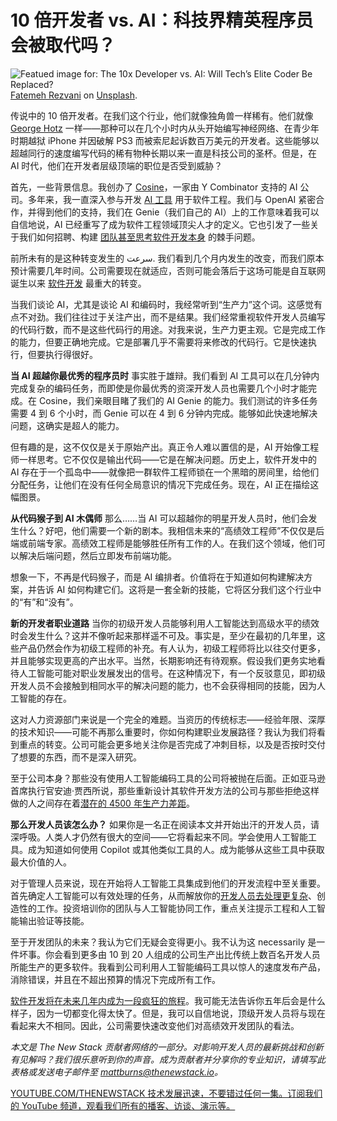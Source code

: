 # 10 倍开发者 vs. AI：科技界精英程序员会被取代吗？

![Featued image for: The 10x Developer vs. AI: Will Tech’s Elite Coder Be Replaced?](https://cdn.thenewstack.io/media/2024/11/07252712-fatemeh-rezvani-xn3d8dizh7q-unsplash-1024x683.jpg)
[Fatemeh Rezvani](https://unsplash.com/@irzvn_?utm_content=creditCopyText&utm_medium=referral&utm_source=unsplash) on
[Unsplash](https://unsplash.com/photos/a-man-sitting-in-front-of-two-computer-monitors-Xn3D8DIzH7Q?utm_content=creditCopyText&utm_medium=referral&utm_source=unsplash).

传说中的 10 倍开发者。在我们这个行业，他们就像独角兽一样稀有。他们就像 [George Hotz](https://techcrunch.com/2022/11/02/george-hotz-aka-geohot-is-leaving-comma-ai-for-a-lofty-ai-project/) 一样——那种可以在几个小时内从头开始编写神经网络、在青少年时期越狱 iPhone 并因破解 PS3 而被索尼起诉数百万美元的开发者。这些能够以超越同行的速度编写代码的稀有物种长期以来一直是科技公司的圣杯。但是，在 AI 时代，他们在开发者层级顶端的职位是否受到威胁？

首先，一些背景信息。我创办了 [Cosine](https://cosine.sh/)，一家由 Y Combinator 支持的 AI 公司。多年来，我一直深入参与开发 [AI 工具](https://thenewstack.io/2-open-source-ai-tools-that-reduce-devops-friction/) 用于软件工程。我们与 OpenAI 紧密合作，并得到他们的支持，我们在 Genie（我们自己的 AI）上的工作意味着我可以自信地说，AI 已经重写了成为软件工程领域顶尖人才的定义。它也引发了一些关于我们如何招聘、构建 [团队甚至思考软件开发本身](https://thenewstack.io/managing-software-development-team-dynamics-from-within/) 的棘手问题。

前所未有的是这种转变发生的 سرعت. 我们看到几个月内发生的改变，而我们原本预计需要几年时间。公司需要现在就适应，否则可能会落后于这场可能是自互联网诞生以来 [软件开发](https://thenewstack.io/feds-critical-software-must-drop-c-c-by-2026-or-face-risk/) 最重大的转变。

当我们谈论 AI，尤其是谈论 AI 和编码时，我经常听到“生产力”这个词。这感觉有点不对劲。我们往往过于关注产出，而不是结果。我们经常重视软件开发人员编写的代码行数，而不是这些代码行的用途。对我来说，生产力更主观。它是完成工作的能力，但要正确地完成。它是部署几乎不需要将来修改的代码行。它是快速执行，但要执行得很好。

**当 AI 超越你最优秀的程序员时**
事实胜于雄辩。我们看到 AI 工具可以在几分钟内完成复杂的编码任务，而即使是你最优秀的资深开发人员也需要几个小时才能完成。在 Cosine，我们亲眼目睹了我们的 AI Genie 的能力。我们测试的许多任务需要 4 到 6 个小时，而 Genie 可以在 4 到 6 分钟内完成。能够如此快速地解决问题，这确实是超人的能力。

但有趣的是，这不仅仅是关于原始产出。真正令人难以置信的是，AI 开始像工程师一样思考。它不仅仅是输出代码——它是在解决问题。历史上，软件开发中的 AI 存在于一个孤岛中——就像把一群软件工程师锁在一个黑暗的房间里，给他们分配任务，让他们在没有任何全局意识的情况下完成任务。现在，AI 正在描绘这幅图景。

**从代码猴子到 AI 木偶师**
那么……当 AI 可以超越你的明星开发人员时，他们会发生什么？好吧，他们需要一个新的剧本。我相信未来的“高绩效工程师”不仅仅是后端或前端专家。高绩效工程师是能够胜任所有工作的人。在我们这个领域，他们可以解决后端问题，然后立即发布前端功能。

想象一下，不再是代码猴子，而是 AI 编排者。价值将在于知道如何构建解决方案，并告诉 AI 如何构建它们。这将是一套全新的技能，它将区分我们这个行业中的“有”和“没有”。

**新的开发者职业道路**
当你的初级开发人员能够利用人工智能达到高级水平的绩效时会发生什么？这并不像听起来那样遥不可及。事实是，至少在最初的几年里，这些产品仍然会作为初级工程师的补充。有人认为，初级工程师将比以往交付更多，并且能够实现更高的产出水平。当然，长期影响还有待观察。假设我们更务实地看待人工智能可能对职业发展发出的信号。在这种情况下，有一个反驳意见，即初级开发人员不会接触到相同水平的解决问题的能力，也不会获得相同的技能，因为人工智能的存在。

这对人力资源部门来说是一个完全的难题。当资历的传统标志——经验年限、深厚的技术知识——可能不再那么重要时，你如何构建职业发展路径？我认为我们将看到重点的转变。公司可能会更多地关注你是否完成了冲刺目标，以及是否按时交付了想要的东西，而不是深入研究。

至于公司本身？那些没有使用人工智能编码工具的公司将被抛在后面。正如亚马逊首席执行官安迪·贾西所说，那些重新设计其软件开发方法的公司与那些拒绝这样做的人之间存在着[潜在的 4500 年生产力差距](https://x.com/ajassy/status/1826608791741493281)。

**那么开发人员该怎么办？**
如果你是一名正在阅读本文并开始出汗的开发人员，请深呼吸。人类人才仍然有很大的空间——它将看起来不同。学会使用人工智能工具。成为知道如何使用 Copilot 或其他类似工具的人。成为能够从这些工具中获取最大价值的人。

对于管理人员来说，现在开始将人工智能工具集成到他们的开发流程中至关重要。首先确定人工智能可以有效处理的任务，从而解放你的[开发人员去处理更复杂](https://thenewstack.io/is-ai-the-antidote-to-software-development-complexity/)、创造性的工作。投资培训你的团队与人工智能协同工作，重点关注提示工程和人工智能输出验证等技能。

至于开发团队的未来？我认为它们无疑会变得更小。我不认为这 necessarily 是一件坏事。你会看到更多由 10 到 20 人组成的公司生产出比传统上数百名开发人员所能生产的更多软件。我看到公司利用人工智能编码工具以惊人的速度发布产品，消除错误，并且在不超出预算的情况下完成所有工作。

[软件开发将在未来几年内成为一段疯狂的旅程](https://thenewstack.io/social-intelligence-is-the-next-big-step-for-ai/)。我可能无法告诉你五年后会是什么样子，因为一切都变化得太快了。但是，我可以自信地说，顶级开发人员将与现在看起来大不相同。因此，公司需要快速改变他们对高绩效开发团队的看法。

*本文是 The New Stack 贡献者网络的一部分。对影响开发人员的最新挑战和创新有见解吗？我们很乐意听到你的声音。成为贡献者并分享你的专业知识，请填写此表格或发送电子邮件至 mattburns@thenewstack.io。*

[YOUTUBE.COM/THENEWSTACK
技术发展迅速，不要错过任何一集。订阅我们的 YouTube
频道，观看我们所有的播客、访谈、演示等。
](https://youtube.com/thenewstack?sub_confirmation=1)